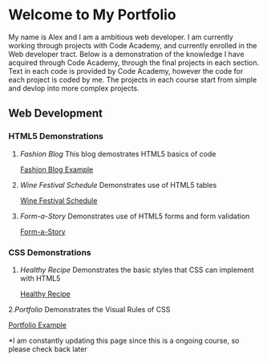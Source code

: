 # Welcome to My Portfolio

My name is Alex and I am a ambitious web developer. I am currently working through projects with Code Academy, and currently enrolled in the Web developer tract. Below is a demonstration of the knowledge I have acquired through Code Academy, through the final projects in each section. Text in each code is provided by Code Academy, however the code for each project is coded by me. The projects in each course start from simple and devlop into more complex projects.

## Web Development

### HTML5 Demonstrations

  1. *Fashion Blog*
      This blog demostrates HTML5 basics of code
      
       [Fashion Blog Example](https://williamalexmorgan.github.io/MyCodeAcademyProjects/WebDevelopment/HTML/FashionBlogExample.html)
      
  2. *Wine Festival Schedule*
      Demonstrates use of HTML5 tables
      
        [Wine Festival Schedule](https://williamalexmorgan.github.io/MyCodeAcademyProjects/WebDevelopment/HTML/WineFestival/WineFestivalScheduleExample.html)
        
   3. *Form-a-Story*
        Demonstrates use of HTML5 forms and form validation
 
         [Form-a-Story](https://williamalexmorgan.github.io/MyCodeAcademyProjects/WebDevelopment/HTML/Form-a-Story/Form-a-Story.html)
         
### CSS Demonstrations

  1. *Healthy Recipe*
      Demonstrates the basic styles that CSS can implement with HTML5
      
      [Healthy Recipe](https://williamalexmorgan.github.io/MyCodeAcademyProjects/WebDevelopment/CSS/HealthyRecipe/Recipe.html)
        
  2.*Portfolio*
      Demonstrates the Visual Rules of CSS
      
   [Portfolio Example](https://williamalexmorgan.github.io/MyCodeAcademyProjects/WebDevelopment/CSS/Portfolio/Portfolio.html)  
   
*I am constantly updating this page since this is a ongoing course, so please check back later
